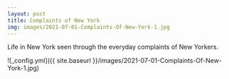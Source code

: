 ```yaml
---
layout: post
title: Complaints of New York
img: images/2021-07-01-Complaints-Of-New-York-1.jpg
---
```


Life in New York seen through the everyday complaints of  New Yorkers.


![_config.yml]({{ site.baseurl }}/images/2021-07-01-Complaints-Of-New-York-1.jpg)


<link rel="stylesheet" href="https://synced.to/static/theme/assets/css/fontawesome/css/all.min.css" />
<link rel="stylesheet" href="https://cdn.jsdelivr.net/gh/openlayers/openlayers.github.io@master/en/v6.4.3/css/ol.css" type="text/css" />
<link rel="stylesheet" href="https://blog.synced.to/datascripts/2021-07-01-Complaints-Of-New-York/dashboard.css" />
<script src="https://synced.to/static/theme/assets/js/moment.min.js?v=8c2de"></script>
<script src="https://cdn.jsdelivr.net/gh/openlayers/openlayers.github.io@master/en/v6.4.3/build/ol.js"></script>

<div class="sydb-container">
<div class="sydb-inner-container">
<!--
<div class="sydb-header-container">
<h4>Complaints of New York</h4>
<div style="max-width: 400px; text-align: center; margin-bottom: 6px;">
Life in New York, seen through the everyday complaints of  New Yorkers.  
</div>
</div>
-->
<div class="sydb-dashboard-container">
<div class="sydb-map-container">
<div id="sydb-map" style="height: 100%;">
</div>
<div id="sydb-date-display"></div>
</div>
<div class="sydb-content-container">
<div id="sydb-anim-controls" aria-label="Animation controls">
  <div class="sydb-slider-container">
      <input type="range" min="0" max="1440" 
             value="0" class="sydb-slider" id="sydb-timerange" />
  </div>
  <i id="sydb-toggleplay" class="sydb-toggleplay fas fa-play sydb-icon-button" aria-hidden="true"></i>
  <i id="sydb-reset" class="fas fa-stop sydb-icon-button" aria-hidden="true"></i>
  <i id="sydb-togglevolume" class="fas fa-volume-down sydb-icon-button" aria-hidden="true"></i>

</div>
<div id="sydb-content"></div>
<span id="sydb-content-cover-menu">

<div>
    <h4>Choose a date</h4>
</div>

<div id="sydb-content-cover-menu-input">
<input id="sydb-viewdate"  name="viewdate" type="date" />
<i id="sydb-toggleplay-cover-menu" class="sydb-toggleplay fas fa-play sydb-icon-button-large" 
    aria-hidden="true"></i>
</div>

<div id="sydb-suggested-dates">
    <a data-suggested-event="newyear" class="sydb-suggested" href="#" >
        New years
    </a>
    <a data-suggested-event="lockdown" class="sydb-suggested" href="#" >
        Lockdown
    </a>
</div>

<img id="sydb-loading-spinner" src="https://blog.synced.to/datascripts/2021-07-01-Complaints-Of-New-York/three-dots.svg" />

</span>
</div>
</div>


<div style="text-align: center; font-size: 1rem; flex: 0; padding: 6px;">
</div>

</div>
</div>

<script src="https://blog.synced.to/datascripts/2021-07-01-Complaints-Of-New-York/main_ts_multicity.js"></script>
<script>
    var uri_fn = function(fromstr, tostr){
                return `https://data.cityofnewyork.us/resource/erm2-nwe9.json?$where=created_date between '${fromstr}' and '${tostr}'&$order=created_date ASC&$limit=100000`
    }
    var soundpath = '/datascripts/2021-07-01-Complaints-Of-New-York/NYCAmbience.mp3'
    var data_format_fn = function (item) {
        return item
    }
    var latestdate = moment.utc().set({hour:0,minute:0,second:0,millisecond:0})
                           .subtract(3,'days').set({hour:0,minute:0,second:0,millisecond:0})
    var earliestdate = latestdate.clone().subtract(3, "years").set({hour:0,minute:0,second:0,millisecond:0})
    var opts = {
        city_coords: [-73.8404, 40.7360],
        map_zoom: 9,
        periodlength_mins: null,
        periodlength_maxcount: null,
        latestdate: latestdate,
        earliestdate: earliestdate
    }
    loadAppForCity(uri_fn, data_format_fn, soundpath, opts) 
</script>





[Rahman](https://www.linkedin.com/in/rahman-zane/) and [Sachin](https://www.linkedin.com/in/sachinvasudevan/) - <team@synced.to>

*311 complaints data from [NYC OpenData](https://opendata.cityofnewyork.us/), photo by [Victor He](https://unsplash.com/@victorhwn725), sound by [freesound/lazymonk](https://freesound.org/people/lazymonk/sounds/214319/)*


_Explore more on [the Synced app](http://onelink.to/8ttzr9), where you can explore meaningful places, nearaway and faraway._
